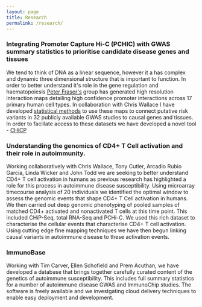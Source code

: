 ```yaml
---
layout: page
title: Research
permalink: /research/
---
```



###  Integrating Promoter Capture Hi-C (PCHIC) with GWAS summary statistics to prioritise candidate disease genes and tissues 

We tend to  think of DNA as a linear sequence, however it a has complex and dynamic three dimensional structure that is important to function. In order to better understand it's role in the gene regulation and haematopoiesis [Peter Fraser's](http://www.babraham.ac.uk/our-research/nuclear-dynamics/peter-fraser) group has generated high resolution interaction maps detailing high confidence promoter interactions across 17 primary human cell types.  In collaboration with Chris Wallace I have developed [statistical methods](http://github.com/ollyburren/CHIGP) to use these maps to connect putative risk variants in 32 publicly available GWAS studies to causal genes and tissues. In order to facillate access to these datasets we have developed a novel tool - [CHiCP](http://bioinformatics.oxfordjournals.org/content/early/2016/04/08/bioinformatics.btw173.abstract)

### Understanding the genomics of CD4+ T Cell activation and their role in autoimmunity.

Working collaboratively with Chris Wallace, Tony Cutler, Arcadio Rubio Garcia, Linda Wicker and John Todd we are seeking to better understand CD4+ T cell activation in humans as previous research has highlighted a role for this process in autoimmune disease susceptibility. Using microarray timecourse analysis of 20 individuals we identified the optimal window to assess the genomic events that shape CD4+ T Cell activation in humans. We then carried out deep genomic phenotyping of pooled samples of matched CD4+ activated and nonactivated T cells at this time point. This included CHiP-Seq, total RNA-Seq and PCHi-C. We used this rich dataset to characterise the cellular events that characterise CD4+ T cell activation. Using cutting edge fine mapping techniques we have then begun linking causal variants in autoimmune disease to these activation events. 

### ImmunoBase

Working with Tim Carver, Ellen Schofield and Prem Acuthan, we have developed a database that brings together carefully curated content of the genetics of autoimmune susceptibility. This includes full summary statistics for a number of autoimmune disease GWAS and ImmunoChip studies. The software is freely available and we investgating cloud delivery techniques to enable easy deployment and development.
